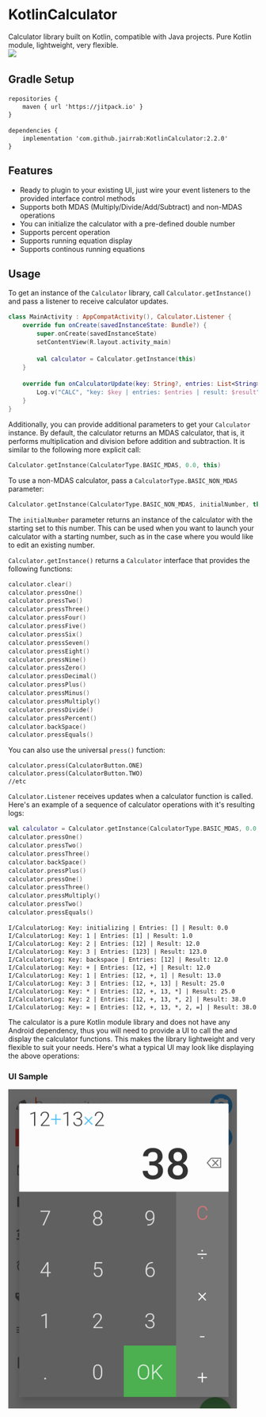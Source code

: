 # KotlinCalculator
Calculator library built on Kotlin, compatible with Java projects. Pure Kotlin module, lightweight, very flexible.  
[![](https://jitpack.io/v/jairrab/KotlinCalculator.svg)](https://jitpack.io/#jairrab/KotlinCalculator)
## Gradle Setup
```
repositories {
    maven { url 'https://jitpack.io' }
}

dependencies {
    implementation 'com.github.jairrab:KotlinCalculator:2.2.0'
}
```
## Features
* Ready to plugin to your existing UI, just wire your event listeners to the provided interface control methods
* Supports both MDAS (Multiply/Divide/Add/Subtract) and non-MDAS operations
* You can initialize the calculator with a pre-defined double number
* Supports percent operation
* Supports running equation display
* Supports continous running equations
## Usage
To get an instance of the `Calculator` library, call `Calculator.getInstance()` and pass a listener to receive calculator updates.
```kotlin
class MainActivity : AppCompatActivity(), Calculator.Listener {
    override fun onCreate(savedInstanceState: Bundle?) {
        super.onCreate(savedInstanceState)
        setContentView(R.layout.activity_main)

        val calculator = Calculator.getInstance(this)
    }

    override fun onCalculatorUpdate(key: String?, entries: List<String>, result: Double) {
        Log.v("CALC", "key: $key | entries: $entries | result: $result")
    }
}
```
Additionally, you can provide additional parameters to get your `Calculator` instance. By default, the calculator returns an MDAS calculator, that is, it performs multiplication and division before addition and subtraction. It is similar to the following more explicit call:
```kotlin
Calculator.getInstance(CalculatorType.BASIC_MDAS, 0.0, this)
```
To use a non-MDAS calculator, pass a `CalculatorType.BASIC_NON_MDAS` parameter:
```kotlin
Calculator.getInstance(CalculatorType.BASIC_NON_MDAS, initialNumber, this)
```
The `initialNumber` parameter returns an instance of the calculator with the starting set to this number. This can be used when you want to launch your calculator with a starting number, such as in the case where you would like to edit an existing number.

`Calculator.getInstance()` returns a `Calculator` interface that provides the following functions:
```kotlin
calculator.clear()
calculator.pressOne()
calculator.pressTwo()
calculator.pressThree()
calculator.pressFour()
calculator.pressFive()
calculator.pressSix()
calculator.pressSeven()
calculator.pressEight()
calculator.pressNine()
calculator.pressZero()
calculator.pressDecimal()
calculator.pressPlus()
calculator.pressMinus()
calculator.pressMultiply()
calculator.pressDivide()
calculator.pressPercent()
calculator.backSpace()
calculator.pressEquals()
```
You can also use the universal `press()` function:
```
calculator.press(CalculatorButton.ONE)
calculator.press(CalculatorButton.TWO)
//etc
```
`Calculator.Listener` receives updates when a calculator function is called. Here's an example of a sequence of calculator operations with it's resulting logs:
```kotlin
val calculator = Calculator.getInstance(CalculatorType.BASIC_MDAS, 0.0, this)
calculator.pressOne()
calculator.pressTwo()
calculator.pressThree()
calculator.backSpace()
calculator.pressPlus()
calculator.pressOne()
calculator.pressThree()
calculator.pressMultiply()
calculator.pressTwo()
calculator.pressEquals()
```
```
I/CalculatorLog: Key: initializing | Entries: [] | Result: 0.0
I/CalculatorLog: Key: 1 | Entries: [1] | Result: 1.0
I/CalculatorLog: Key: 2 | Entries: [12] | Result: 12.0
I/CalculatorLog: Key: 3 | Entries: [123] | Result: 123.0
I/CalculatorLog: Key: backspace | Entries: [12] | Result: 12.0
I/CalculatorLog: Key: + | Entries: [12, +] | Result: 12.0
I/CalculatorLog: Key: 1 | Entries: [12, +, 1] | Result: 13.0
I/CalculatorLog: Key: 3 | Entries: [12, +, 13] | Result: 25.0
I/CalculatorLog: Key: * | Entries: [12, +, 13, *] | Result: 25.0
I/CalculatorLog: Key: 2 | Entries: [12, +, 13, *, 2] | Result: 38.0
I/CalculatorLog: Key: = | Entries: [12, +, 13, *, 2, =] | Result: 38.0
```
The calculator is a pure Kotlin module library and does not have any Android dependency, thus you will need to provide a UI to call the and display the calculator functions. This makes the library lightweight and very flexible to suit your needs. Here's what a typical UI may look like displaying the above operations:
### UI Sample
![alt text](calculator_ui_sample.png)
